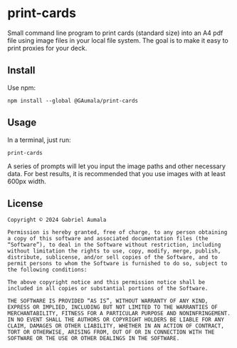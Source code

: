 # print-cards

Small command line program to print cards (standard size) into an A4 pdf file
using image files in your local file system. The goal is to make it easy to 
print proxies for your deck.

## Install

Use npm:

```
npm install --global @GAumala/print-cards
```

## Usage

In a terminal, just run:

```
print-cards
```

A series of prompts will let you input the image paths and other necessary data.
For best results, it is recommended that you use images with at least 600px width.

## License

```
Copyright © 2024 Gabriel Aumala

Permission is hereby granted, free of charge, to any person obtaining a copy of this software and associated documentation files (the “Software”), to deal in the Software without restriction, including without limitation the rights to use, copy, modify, merge, publish, distribute, sublicense, and/or sell copies of the Software, and to permit persons to whom the Software is furnished to do so, subject to the following conditions:

The above copyright notice and this permission notice shall be included in all copies or substantial portions of the Software.

THE SOFTWARE IS PROVIDED “AS IS”, WITHOUT WARRANTY OF ANY KIND, EXPRESS OR IMPLIED, INCLUDING BUT NOT LIMITED TO THE WARRANTIES OF MERCHANTABILITY, FITNESS FOR A PARTICULAR PURPOSE AND NONINFRINGEMENT. IN NO EVENT SHALL THE AUTHORS OR COPYRIGHT HOLDERS BE LIABLE FOR ANY CLAIM, DAMAGES OR OTHER LIABILITY, WHETHER IN AN ACTION OF CONTRACT, TORT OR OTHERWISE, ARISING FROM, OUT OF OR IN CONNECTION WITH THE SOFTWARE OR THE USE OR OTHER DEALINGS IN THE SOFTWARE.
```

